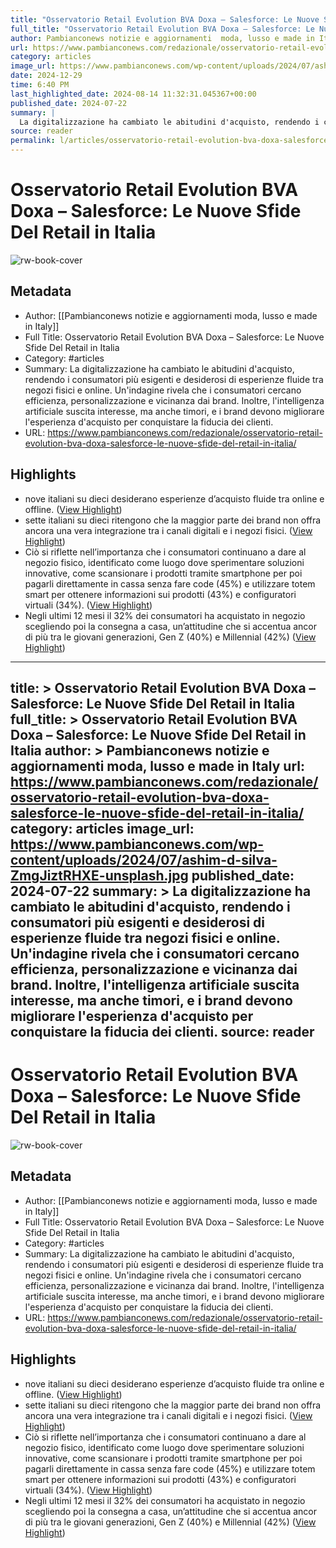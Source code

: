 ```yaml
---
title: "Osservatorio Retail Evolution BVA Doxa – Salesforce: Le Nuove Sfide Del Retail in Italia"
full_title: "Osservatorio Retail Evolution BVA Doxa – Salesforce: Le Nuove Sfide Del Retail in Italia"
author: Pambianconews notizie e aggiornamenti  moda, lusso e made in Italy
url: https://www.pambianconews.com/redazionale/osservatorio-retail-evolution-bva-doxa-salesforce-le-nuove-sfide-del-retail-in-italia/
category: articles
image_url: https://www.pambianconews.com/wp-content/uploads/2024/07/ashim-d-silva-ZmgJiztRHXE-unsplash.jpg
date: 2024-12-29
time: 6:40 PM
last_highlighted_date: 2024-08-14 11:32:31.045367+00:00
published_date: 2024-07-22
summary: |
  La digitalizzazione ha cambiato le abitudini d'acquisto, rendendo i consumatori più esigenti e desiderosi di esperienze fluide tra negozi fisici e online. Un'indagine rivela che i consumatori cercano efficienza, personalizzazione e vicinanza dai brand. Inoltre, l'intelligenza artificiale suscita interesse, ma anche timori, e i brand devono migliorare l'esperienza d'acquisto per conquistare la fiducia dei clienti.
source: reader
permalink: l/articles/osservatorio-retail-evolution-bva-doxa-salesforce-le-nuove-sfide-del-retail-in-italia
---
```

# Osservatorio Retail Evolution BVA Doxa – Salesforce: Le Nuove Sfide Del Retail in Italia

![rw-book-cover](https://www.pambianconews.com/wp-content/uploads/2024/07/ashim-d-silva-ZmgJiztRHXE-unsplash.jpg)

## Metadata
- Author: [[Pambianconews notizie e aggiornamenti  moda, lusso e made in Italy]]
- Full Title: Osservatorio Retail Evolution BVA Doxa – Salesforce: Le Nuove Sfide Del Retail in Italia
- Category: #articles
- Summary: La digitalizzazione ha cambiato le abitudini d'acquisto, rendendo i consumatori più esigenti e desiderosi di esperienze fluide tra negozi fisici e online. Un'indagine rivela che i consumatori cercano efficienza, personalizzazione e vicinanza dai brand. Inoltre, l'intelligenza artificiale suscita interesse, ma anche timori, e i brand devono migliorare l'esperienza d'acquisto per conquistare la fiducia dei clienti.
- URL: https://www.pambianconews.com/redazionale/osservatorio-retail-evolution-bva-doxa-salesforce-le-nuove-sfide-del-retail-in-italia/

## Highlights
- nove italiani su dieci desiderano esperienze d’acquisto fluide tra online e offline. ([View Highlight](https://read.readwise.io/read/01j58ah32t6dwphpr4mejw2kf6))
- sette italiani su dieci ritengono che la maggior parte dei brand non offra ancora una vera integrazione tra i canali digitali e i negozi fisici. ([View Highlight](https://read.readwise.io/read/01j58agwk1ejx4s454hn7r3d1g))
- Ciò si riflette nell’importanza che i consumatori continuano a dare al negozio fisico, identificato come luogo dove sperimentare soluzioni innovative, come scansionare i prodotti tramite smartphone per poi pagarli direttamente in cassa senza fare code (45%) e utilizzare totem smart per ottenere informazioni sui prodotti (43%) e configuratori virtuali (34%). ([View Highlight](https://read.readwise.io/read/01j58ajbwf0m189n90eed0a6ds))
- Negli ultimi 12 mesi il 32% dei consumatori ha acquistato in negozio scegliendo poi la consegna a casa, un’attitudine che si accentua ancor di più tra le giovani generazioni, Gen Z (40%) e Millennial (42%) ([View Highlight](https://read.readwise.io/read/01j58aj7vwe4fbw5k6bhskzhcz))


---
title: >
  Osservatorio Retail Evolution BVA Doxa – Salesforce: Le Nuove Sfide Del Retail in Italia
full_title: >
  Osservatorio Retail Evolution BVA Doxa – Salesforce: Le Nuove Sfide Del Retail in Italia
author: >
  Pambianconews notizie e aggiornamenti  moda, lusso e made in Italy
url: https://www.pambianconews.com/redazionale/osservatorio-retail-evolution-bva-doxa-salesforce-le-nuove-sfide-del-retail-in-italia/
category: articles
image_url: https://www.pambianconews.com/wp-content/uploads/2024/07/ashim-d-silva-ZmgJiztRHXE-unsplash.jpg
published_date: 2024-07-22
summary: >
  La digitalizzazione ha cambiato le abitudini d'acquisto, rendendo i consumatori più esigenti e desiderosi di esperienze fluide tra negozi fisici e online. Un'indagine rivela che i consumatori cercano efficienza, personalizzazione e vicinanza dai brand. Inoltre, l'intelligenza artificiale suscita interesse, ma anche timori, e i brand devono migliorare l'esperienza d'acquisto per conquistare la fiducia dei clienti.
source: reader
---
# Osservatorio Retail Evolution BVA Doxa – Salesforce: Le Nuove Sfide Del Retail in Italia

![rw-book-cover](https://www.pambianconews.com/wp-content/uploads/2024/07/ashim-d-silva-ZmgJiztRHXE-unsplash.jpg)

## Metadata
- Author: [[Pambianconews notizie e aggiornamenti  moda, lusso e made in Italy]]
- Full Title: Osservatorio Retail Evolution BVA Doxa – Salesforce: Le Nuove Sfide Del Retail in Italia
- Category: #articles
- Summary: La digitalizzazione ha cambiato le abitudini d'acquisto, rendendo i consumatori più esigenti e desiderosi di esperienze fluide tra negozi fisici e online. Un'indagine rivela che i consumatori cercano efficienza, personalizzazione e vicinanza dai brand. Inoltre, l'intelligenza artificiale suscita interesse, ma anche timori, e i brand devono migliorare l'esperienza d'acquisto per conquistare la fiducia dei clienti.
- URL: https://www.pambianconews.com/redazionale/osservatorio-retail-evolution-bva-doxa-salesforce-le-nuove-sfide-del-retail-in-italia/

## Highlights
- nove italiani su dieci desiderano esperienze d’acquisto fluide tra online e offline. ([View Highlight](https://read.readwise.io/read/01j58ah32t6dwphpr4mejw2kf6))
- sette italiani su dieci ritengono che la maggior parte dei brand non offra ancora una vera integrazione tra i canali digitali e i negozi fisici. ([View Highlight](https://read.readwise.io/read/01j58agwk1ejx4s454hn7r3d1g))
- Ciò si riflette nell’importanza che i consumatori continuano a dare al negozio fisico, identificato come luogo dove sperimentare soluzioni innovative, come scansionare i prodotti tramite smartphone per poi pagarli direttamente in cassa senza fare code (45%) e utilizzare totem smart per ottenere informazioni sui prodotti (43%) e configuratori virtuali (34%). ([View Highlight](https://read.readwise.io/read/01j58ajbwf0m189n90eed0a6ds))
- Negli ultimi 12 mesi il 32% dei consumatori ha acquistato in negozio scegliendo poi la consegna a casa, un’attitudine che si accentua ancor di più tra le giovani generazioni, Gen Z (40%) e Millennial (42%) ([View Highlight](https://read.readwise.io/read/01j58aj7vwe4fbw5k6bhskzhcz))


